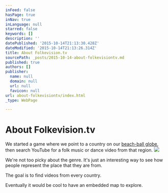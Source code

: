 ```yaml
---
inFeed: false
hasPage: true
inNav: true
inLanguage: null
starred: false
keywords: []
description: ''
datePublished: '2015-10-14T21:13:30.428Z'
dateModified: '2015-10-14T21:13:26.314Z'
title: About Folkevision.tv
sourcePath: _posts/2015-10-14-about-folkevisiontv.md
published: true
authors: []
publisher:
  name: null
  domain: null
  url: null
  favicon: null
url: about-folkevisiontv/index.html
_type: WebPage

---
```

# About Folkevision.tv

We started a game where we point to a country on our [beach-ball globe][0], then search YouTube for a folk music or dance video from that region.
![](https://the-grid-user-content.s3-us-west-2.amazonaws.com/dc324f21-d277-4e78-a775-bbff689a4ac6.jpg)

We're not too picky about the genre. It's just an interesting way to see how people represent the place that they are from.

The goal is to find videos from every country.

Eventually it would be cool to have an embedded map to explore.

[0]: http://amzn.com/B002GTVEZS